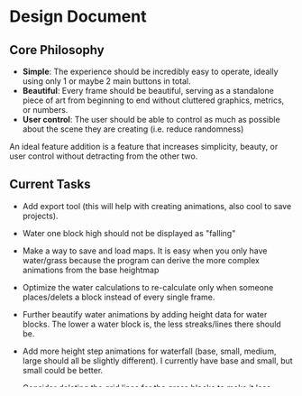 # Design Document

## Core Philosophy

-   **Simple**: The experience should be incredibly easy to operate, ideally using only 1 or maybe 2 main buttons in total.
-   **Beautiful**: Every frame should be beautiful, serving as a standalone piece of art from beginning to end without cluttered graphics, metrics, or numbers.
-   **User control**: The user should be able to control as much as possible about the scene they are creating (i.e. reduce randomness)

An ideal feature addition is a feature that increases simplicity, beauty, or user control without detracting from the other two.

## Current Tasks

-   Add export tool (this will help with creating animations, also cool to save projects).
-   Water one block high should not be displayed as "falling"
-   Make a way to save and load maps. It is easy when you only have water/grass because the program can derive the more complex animations from the base heightmap
-   Optimize the water calculations to re-calculate only when someone places/delets a block instead of every single frame.
-   Further beautify water animations by adding height data for water blocks. The lower a water block is, the less streaks/lines there should be.
-   Add more height step animations for waterfall (base, small, medium, large should all be slightly different). I currently have base and small, but small could be better.
-   Consider deleting the grid lines for the grass blocks to make it less blocky and more beautiful (should there be an outline on the outside, though?)

-   Add water shorelines on the edges of the water where it meets the land

## Future Ideas / Backlog

### Environment and Animations

-   **Dynamic Environment**:
    -   Consider adding seasons to change the environment dynamically.
    -   Implement slow grass growth to simulate an evolving landscape.
    -   Add animals
    -   Add time of day
-   **Animations**:
    -   Implement splash animations for waterfalls that are 3+ blocks high.
    -   Make water less grid-like
    -   Add moving clouds, flying birds, and other ambient animations to enrich the environment.
    -   Using pget and pset, perhaps add some type of shadows based on time of day or clouds passing overhead or even more advanced shadow calculations based on flora or animals.

### Game Modes

-   **Single Player**
    -   Level system where users have a limited number of blocks to build a scene and as they progress they get access to more and more to build beautiful things
    -   Timed challenges where users have x amount of time to build a scene from a given prompt (i.e. "Twin waterfall", "hidden marsh", "secret valley", etc)
    -   Have a tutorial flow to introduce users to the game mechanics, showing examples, and showing small 3x3 plots to get basic point across slowly.
    -   Art/Zen/Relaxation Mode: Focus on creative expression and relaxation.
-   **Multiplayer**
    -   One player manages flora and another manages different aspects, enhancing cooperative gameplay.
    -   Race mode where players are side by side competing in a timed match
    -   Create Together - There are two cursors in the same map and players can build together on once project
    -   Art/Zen/Relaxation Mode: Focus on creative expression and relaxation.

### Other Features

-   Undo action stack to allow players to revert changes.
-   Rotate entire screen to shift tiles
-   Transition from frame-based timing to potentially time-based checks to avoid slowdowns in computationally intensive scenarios.
-   Add Houses/tents/castles? Not sure how to make this 'simple' for users.

### User Interface

-   Add a view to show the current tile being placed from the cursor.
-   When tile type or something switches, the cursor could change shape or style or color.
-   Indicate errors through the cursor’s error state more effectively (sound/blinking?)

### Sound and Music

-   Integrate sounds and music to enhance the immersive experience of the game.

## Terminology In Codebase

-   **Movement Terms**:

    -   `drow`, `dcol`, `dheight`: Denote differences in row, column, and height respectively. All are ints
    -   `row`, `col`, `height`: Denote a row, column, and height. All are ints.
    -   `dx`, `dy`: Used to denote differences in x and y coordinates. All are ints.
    -   `MOVE`: Implies relative movement.
    -   `SET`: Indicates placing at specific coordinates, regardless of current position.
    -   `update()`: Each class' update method will, by convention of the codebase, be executed each frame.
        In commits:
    -   `ADD:` prefix for new feature added
    -   `REMOVE:` prefix for content removed
    -   `REFACTOR:` prefix for code refactored

## Tasks completed

Tasks are placed here after they are completed.

-   Remove unecessary pyxel art
-   Refactor view code to move art to 0th image
-   Remove gridlines from water (increase beauty)
-   Add basic waterfall visuals
-   Add advanced waterfall 1/2 height animation change and alter base water texture
